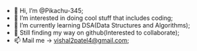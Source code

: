 - 👋 Hi, I’m @Pikachu-345;
- 👀 I’m interested in doing cool stuff that includes coding;
- 🌱 I’m currently learning DSA(Data Structures and Algorithms);
- 💞️ Still finding my way on github(Interested to collaborate);
- 📫 Mail me -> vishal2patel4@gmail.com;

<!---
Pikachu-345/Pikachu-345 is a ✨ special ✨ repository because its `README.md` (this file) appears on your GitHub profile.
You can click the Preview link to take a look at your changes.
--->
